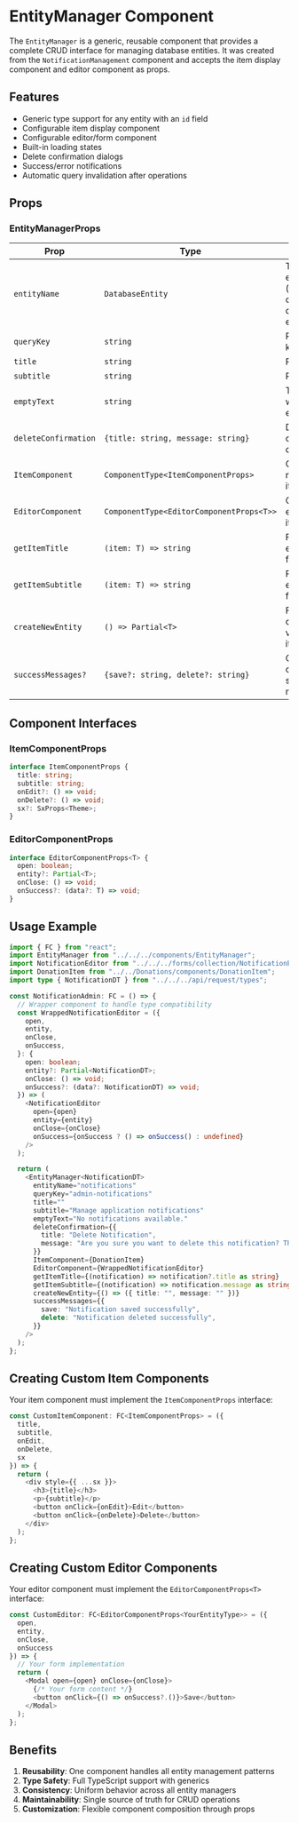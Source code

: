 # EntityManager Component

The `EntityManager` is a generic, reusable component that provides a complete CRUD interface for managing database entities. It was created from the `NotificationManagement` component and accepts the item display component and editor component as props.

## Features

- Generic type support for any entity with an `id` field
- Configurable item display component
- Configurable editor/form component
- Built-in loading states
- Delete confirmation dialogs
- Success/error notifications
- Automatic query invalidation after operations

## Props

### EntityManagerProps<T>

| Prop | Type | Description |
|------|------|-------------|
| `entityName` | `DatabaseEntity` | The database entity name (must be one of the valid database entities) |
| `queryKey` | `string` | React Query key for caching |
| `title` | `string` | Page title |
| `subtitle` | `string` | Page subtitle |
| `emptyText` | `string` | Text to display when no items exist |
| `deleteConfirmation` | `{title: string, message: string}` | Delete confirmation dialog content |
| `ItemComponent` | `ComponentType<ItemComponentProps>` | Component to render each item |
| `EditorComponent` | `ComponentType<EditorComponentProps<T>>` | Component for editing/creating items |
| `getItemTitle` | `(item: T) => string` | Function to extract title from item |
| `getItemSubtitle` | `(item: T) => string` | Function to extract subtitle from item |
| `createNewEntity` | `() => Partial<T>` | Function to create default values for new items |
| `successMessages?` | `{save?: string, delete?: string}` | Optional custom success messages |

## Component Interfaces

### ItemComponentProps
```typescript
interface ItemComponentProps {
  title: string;
  subtitle: string;
  onEdit?: () => void;
  onDelete?: () => void;
  sx?: SxProps<Theme>;
}
```

### EditorComponentProps<T>
```typescript
interface EditorComponentProps<T> {
  open: boolean;
  entity?: Partial<T>;
  onClose: () => void;
  onSuccess?: (data?: T) => void;
}
```

## Usage Example

```typescript
import { FC } from "react";
import EntityManager from "../../../components/EntityManager";
import NotificationEditor from "../../../forms/collection/NotificationEditor/NotificationEditor";
import DonationItem from "../../Donations/components/DonationItem";
import type { NotificationDT } from "../../../api/request/types";

const NotificationAdmin: FC = () => {
  // Wrapper component to handle type compatibility
  const WrappedNotificationEditor = ({
    open,
    entity,
    onClose,
    onSuccess,
  }: {
    open: boolean;
    entity?: Partial<NotificationDT>;
    onClose: () => void;
    onSuccess?: (data?: NotificationDT) => void;
  }) => (
    <NotificationEditor
      open={open}
      entity={entity}
      onClose={onClose}
      onSuccess={onSuccess ? () => onSuccess() : undefined}
    />
  );

  return (
    <EntityManager<NotificationDT>
      entityName="notifications"
      queryKey="admin-notifications"
      title=""
      subtitle="Manage application notifications"
      emptyText="No notifications available."
      deleteConfirmation={{
        title: "Delete Notification",
        message: "Are you sure you want to delete this notification? This action cannot be undone.",
      }}
      ItemComponent={DonationItem}
      EditorComponent={WrappedNotificationEditor}
      getItemTitle={(notification) => notification?.title as string}
      getItemSubtitle={(notification) => notification.message as string}
      createNewEntity={() => ({ title: "", message: "" })}
      successMessages={{
        save: "Notification saved successfully",
        delete: "Notification deleted successfully",
      }}
    />
  );
};
```

## Creating Custom Item Components

Your item component must implement the `ItemComponentProps` interface:

```typescript
const CustomItemComponent: FC<ItemComponentProps> = ({
  title,
  subtitle,
  onEdit,
  onDelete,
  sx
}) => {
  return (
    <div style={{ ...sx }}>
      <h3>{title}</h3>
      <p>{subtitle}</p>
      <button onClick={onEdit}>Edit</button>
      <button onClick={onDelete}>Delete</button>
    </div>
  );
};
```

## Creating Custom Editor Components

Your editor component must implement the `EditorComponentProps<T>` interface:

```typescript
const CustomEditor: FC<EditorComponentProps<YourEntityType>> = ({
  open,
  entity,
  onClose,
  onSuccess
}) => {
  // Your form implementation
  return (
    <Modal open={open} onClose={onClose}>
      {/* Your form content */}
      <button onClick={() => onSuccess?.()}>Save</button>
    </Modal>
  );
};
```

## Benefits

1. **Reusability**: One component handles all entity management patterns
2. **Type Safety**: Full TypeScript support with generics
3. **Consistency**: Uniform behavior across all entity managers
4. **Maintainability**: Single source of truth for CRUD operations
5. **Customization**: Flexible component composition through props

